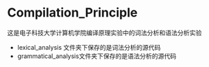 # Compilation_Principle
这是电子科技大学计算机学院编译原理实验中的词法分析和语法分析实验
* lexical_analysis 文件夹下保存的是词法分析的源代码
* grammatical_analysis文件夹下保存的是语法分析的源代码
